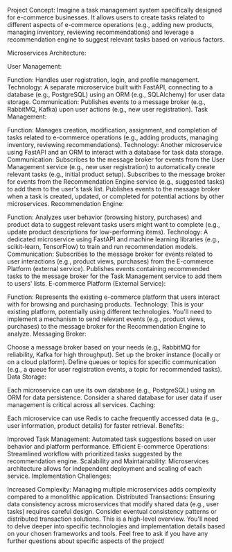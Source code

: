 Project Concept: Imagine a task management system specifically designed for e-commerce businesses. It allows users to create tasks related to different aspects of e-commerce operations (e.g., adding new products, managing inventory, reviewing recommendations) and leverage a recommendation engine to suggest relevant tasks based on various factors.

Microservices Architecture:

User Management:

Function: Handles user registration, login, and profile management.
Technology: A separate microservice built with FastAPI, connecting to a database (e.g., PostgreSQL) using an ORM (e.g., SQLAlchemy) for user data storage.
Communication: Publishes events to a message broker (e.g., RabbitMQ, Kafka) upon user actions (e.g., new user registration).
Task Management:

Function: Manages creation, modification, assignment, and completion of tasks related to e-commerce operations (e.g., adding products, managing inventory, reviewing recommendations).
Technology: Another microservice using FastAPI and an ORM to interact with a database for task data storage.
Communication:
Subscribes to the message broker for events from the User Management service (e.g., new user registration) to automatically create relevant tasks (e.g., initial product setup).
Subscribes to the message broker for events from the Recommendation Engine service (e.g., suggested tasks) to add them to the user's task list.
Publishes events to the message broker when a task is created, updated, or completed for potential actions by other microservices.
Recommendation Engine:

Function: Analyzes user behavior (browsing history, purchases) and product data to suggest relevant tasks users might want to complete (e.g., update product descriptions for low-performing items).
Technology: A dedicated microservice using FastAPI and machine learning libraries (e.g., scikit-learn, TensorFlow) to train and run recommendation models.
Communication:
Subscribes to the message broker for events related to user interactions (e.g., product views, purchases) from the E-commerce Platform (external service).
Publishes events containing recommended tasks to the message broker for the Task Management service to add them to users' lists.
E-commerce Platform (External Service):

Function: Represents the existing e-commerce platform that users interact with for browsing and purchasing products.
Technology: This is your existing platform, potentially using different technologies. You'll need to implement a mechanism to send relevant events (e.g., product views, purchases) to the message broker for the Recommendation Engine to analyze.
Messaging Broker:

Choose a message broker based on your needs (e.g., RabbitMQ for reliability, Kafka for high throughput). Set up the broker instance (locally or on a cloud platform).
Define queues or topics for specific communication (e.g., a queue for user registration events, a topic for recommended tasks).
Data Storage:

Each microservice can use its own database (e.g., PostgreSQL) using an ORM for data persistence.
Consider a shared database for user data if user management is critical across all services.
Caching:

Each microservice can use Redis to cache frequently accessed data (e.g., user information, product details) for faster retrieval.
Benefits:

Improved Task Management: Automated task suggestions based on user behavior and platform performance.
Efficient E-commerce Operations: Streamlined workflow with prioritized tasks suggested by the recommendation engine.
Scalability and Maintainability: Microservices architecture allows for independent deployment and scaling of each service.
Implementation Challenges:

Increased Complexity: Managing multiple microservices adds complexity compared to a monolithic application.
Distributed Transactions: Ensuring data consistency across microservices that modify shared data (e.g., user tasks) requires careful design. Consider eventual consistency patterns or distributed transaction solutions.
This is a high-level overview. You'll need to delve deeper into specific technologies and implementation details based on your chosen frameworks and tools.  Feel free to ask if you have any further questions about specific aspects of the project!